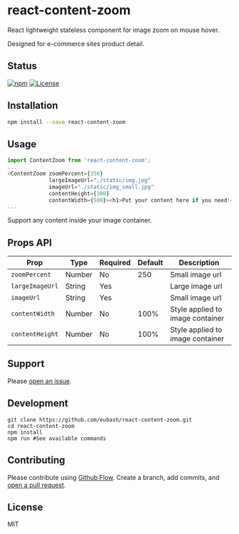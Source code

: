 # react-content-zoom

React lightweight stateless component for image zoom on mouse hover.

Designed for e-commerce sites product detail.

## Status
[![npm](https://img.shields.io/npm/v/react-content-zoom.svg)](https://www.npmjs.com/package/react-content-zoom)
[![License](https://img.shields.io/badge/license-MIT-blue.svg)](https://opensource.org/licenses/MIT)

## Installation

```sh
npm install --save react-content-zoom
```

## Usage

```JavaScript
import ContentZoom from 'react-content-zoom';
...
<ContentZoom zoomPercent={350}
             largeImageUrl="./static/img.jpg"
             imageUrl="./static/img_small.jpg"
             contentHeight={300}
             contentWidth={500}><h1>Put your content here if you need!</h1></ContentZoom>
...
```
Support any content inside your image container.

## Props API

| Prop                          | Type   | Required | Default | Description                                                |
|-------------------------------|--------|----------|---------|------------------------------------------------------------|
| `zoomPercent`                 | Number |    No    |   250   | Small image url                                            |
| `largeImageUrl`               | String |    Yes   |         | Large image url                                            |
| `imageUrl`                    | String |    Yes   |         | Small image url                                            |
| `contentWidth`                | Number |    No    |   100%  | Style applied to image container                           |
| `contentHeight`               | Number |    No    |   100%  | Style applied to image container                           |

## Support

Please [open an issue](https://github.com/eubash/react-content-zoom/issues).

## Development

```ssh
git clone https://github.com/eubash/react-content-zoom.git
cd react-content-zoom
npm install
npm run #See available commands
```

## Contributing

Please contribute using [Github Flow](https://guides.github.com/introduction/flow/). Create a branch,
add commits, and [open a pull request](https://github.com/eubash/react-content-zoom/compare/).

## License

MIT
